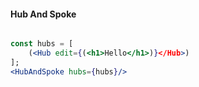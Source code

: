 
#### Hub And Spoke
```jsx

const hubs = [
    (<Hub edit={(<h1>Hello</h1>)}</Hub>)
];
<HubAndSpoke hubs={hubs}/>
```